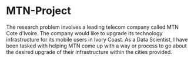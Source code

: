 # MTN-Project
The research problem involves a leading telecom company called MTN Cote d’Ivoire. 
The company would like to upgrade its technology infrastructure for its mobile users in Ivory Coast. 
As a Data Scientist, I have been tasked with helping MTN come up with a way or process to go about the desired upgrade of their infrastructure within the cities provided.
